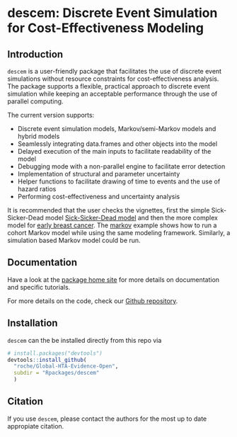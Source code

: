 
# descem: Discrete Event Simulation for Cost-Effectiveness Modeling

## Introduction

`descem` is a user-friendly package that facilitates the use of discrete
event simulations without resource constraints for cost-effectiveness
analysis. The package supports a flexible, practical approach to
discrete event simulation while keeping an acceptable performance
through the use of parallel computing.

The current version supports:

  - Discrete event simulation models, Markov/semi-Markov models and
    hybrid models
  - Seamlessly integrating data.frames and other objects into the model
  - Delayed execution of the main inputs to facilitate readability of
    the model
  - Debugging mode with a non-parallel engine to facilitate error
    detection
  - Implementation of structural and parameter uncertainty
  - Helper functions to facilitate drawing of time to events and the use
    of hazard ratios
  - Performing cost-effectiveness and uncertainty analysis

It is recommended that the user checks the vignettes, first the simple
Sick-Sicker-Dead model [Sick-Sicker-Dead
model](https://roche.github.io/Global-HTA-Evidence-Open/Rpackages/descem/docs/articles/example_ssd.html)
and then the more complex model for [early breast
cancer](https://roche.github.io/Global-HTA-Evidence-Open/Rpackages/descem/docs/articles/example_eBC.html).
The
[markov](https://roche.github.io/Global-HTA-Evidence-Open/Rpackages/descem/docs/articles/example_markov.html)
example shows how to run a cohort Markov model while using the same
modeling framework. Similarly, a simulation based Markov model could be
run.

## Documentation

Have a look at the [package home
site](https://roche.github.io/Global-HTA-Evidence-Open/Rpackages/descem/docs/index.html)
for more details on documentation and specific tutorials.

For more details on the code, check our [Github
repository](https://github.com/Roche/Global-HTA-Evidence-Open/tree/master/Rpackages/descem).

## Installation

`descem` can the be installed directly from this repo via

``` r
# install.packages("devtools")
devtools::install_github(
  "roche/Global-HTA-Evidence-Open", 
  subdir = "Rpackages/descem"
  )
```

## Citation

If you use `descem`, please contact the authors for the most up to date
appropiate citation.
